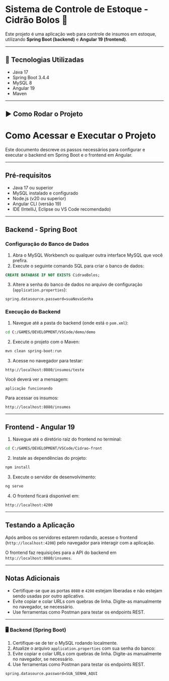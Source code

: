 # Sistema de Controle de Estoque - Cidrão Bolos 🎂

Este projeto é uma aplicação web para controle de insumos em estoque, utilizando **Spring Boot (backend)** e **Angular 19 (frontend)**.

---

## 🔧 Tecnologias Utilizadas

- Java 17
- Spring Boot 3.4.4
- MySQL 8
- Angular 19
- Maven

---

## ▶️ Como Rodar o Projeto

# Como Acessar e Executar o Projeto

Este documento descreve os passos necessários para configurar e executar o backend em Spring Boot e o frontend em Angular.

---

## Pré-requisitos

- Java 17 ou superior
- MySQL instalado e configurado
- Node.js (v20 ou superior)
- Angular CLI (versão 19)
- IDE (IntelliJ, Eclipse ou VS Code recomendado)

---

## Backend - Spring Boot

### Configuração do Banco de Dados

1. Abra o MySQL Workbench ou qualquer outra interface MySQL que você prefira.
2. Execute o seguinte comando SQL para criar o banco de dados:

```sql
CREATE DATABASE IF NOT EXISTS CidraoBolos;
```

3. Altere a senha do banco de dados no arquivo de configuração (`application.properties`):

```properties
spring.datasource.password=suaNovaSenha
```

### Execução do Backend

1. Navegue até a pasta do backend (onde está o `pom.xml`):

```bash
cd C:/GAMES/DEVELOPMENT/VSCode/demo/demo
```

2. Execute o projeto com o Maven:

```bash
mvn clean spring-boot:run
```

3. Acesse no navegador para testar:

```
http://localhost:8080/insumos/teste
```

Você deverá ver a mensagem:
```
aplicação funcionando
```

Para acessar os insumos:
```
http://localhost:8080/insumos
```

---

## Frontend - Angular 19

1. Navegue até o diretório raiz do frontend no terminal:

```bash
cd C:/GAMES/DEVELOPMENT/VSCode/Cidrao-front
```

2. Instale as dependências do projeto:

```bash
npm install
```

3. Execute o servidor de desenvolvimento:

```bash
ng serve
```

4. O frontend ficará disponível em:
```
http://localhost:4200
```

---

## Testando a Aplicação

Após ambos os servidores estarem rodando, acesse o frontend (`http://localhost:4200`) pelo navegador para interagir com a aplicação. 

O frontend faz requisições para a API do backend em `http://localhost:8080/insumos`.

---

## Notas Adicionais

- Certifique-se que as portas `8080` e `4200` estejam liberadas e não estejam sendo usadas por outro aplicativo.
- Evite copiar e colar URLs com quebras de linha. Digite-as manualmente no navegador, se necessário.
- Use ferramentas como Postman para testar os endpoints REST.

---



### 🖥️ Backend (Spring Boot)

1. Certifique-se de ter o MySQL rodando localmente.
2. Atualize o arquivo `application.properties` com sua senha do banco:
3. Evite copiar e colar URLs com quebras de linha. Digite-as manualmente no navegador, se necessário.
4. Use ferramentas como Postman para testar os endpoints REST.

```properties
spring.datasource.password=SUA_SENHA_AQUI
